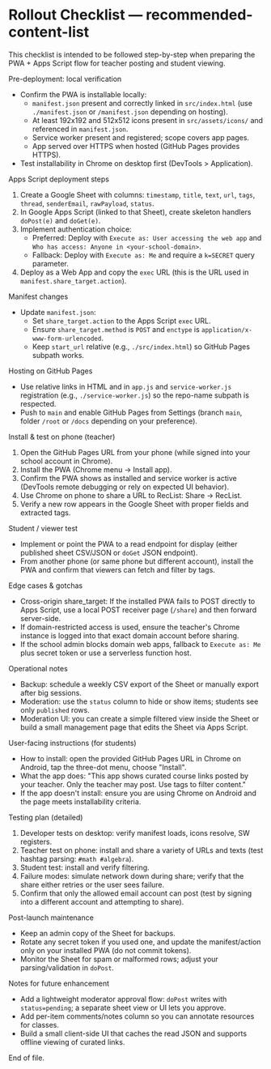 # Rollout Checklist — recommended-content-list

This checklist is intended to be followed step-by-step when preparing the PWA + Apps Script flow for teacher posting and student viewing.

Pre-deployment: local verification
- Confirm the PWA is installable locally:
  - `manifest.json` present and correctly linked in `src/index.html` (use `./manifest.json` or `/manifest.json` depending on hosting).
  - At least 192x192 and 512x512 icons present in `src/assets/icons/` and referenced in `manifest.json`.
  - Service worker present and registered; scope covers app pages.
  - App served over HTTPS when hosted (GitHub Pages provides HTTPS).
- Test installability in Chrome on desktop first (DevTools > Application).

Apps Script deployment steps
1. Create a Google Sheet with columns: `timestamp`, `title`, `text`, `url`, `tags`, `thread`, `senderEmail`, `rawPayload`, `status`.
2. In Google Apps Script (linked to that Sheet), create skeleton handlers `doPost(e)` and `doGet(e)`.
3. Implement authentication choice:
   - Preferred: Deploy with `Execute as: User accessing the web app` and `Who has access: Anyone in <your-school-domain>`.
   - Fallback: Deploy with `Execute as: Me` and require a `k=SECRET` query parameter.
4. Deploy as a Web App and copy the `exec` URL (this is the URL used in `manifest.share_target.action`).

Manifest changes
- Update `manifest.json`:
  - Set `share_target.action` to the Apps Script `exec` URL.
  - Ensure `share_target.method` is `POST` and `enctype` is `application/x-www-form-urlencoded`.
  - Keep `start_url` relative (e.g., `./src/index.html`) so GitHub Pages subpath works.

Hosting on GitHub Pages
- Use relative links in HTML and in `app.js` and `service-worker.js` registration (e.g., `./service-worker.js`) so the repo-name subpath is respected.
- Push to `main` and enable GitHub Pages from Settings (branch `main`, folder `/root` or `/docs` depending on your preference).

Install & test on phone (teacher)
1. Open the GitHub Pages URL from your phone (while signed into your school account in Chrome).
2. Install the PWA (Chrome menu → Install app).
3. Confirm the PWA shows as installed and service worker is active (DevTools remote debugging or rely on expected UI behavior).
4. Use Chrome on phone to share a URL to RecList: Share → RecList.
5. Verify a new row appears in the Google Sheet with proper fields and extracted tags.

Student / viewer test
- Implement or point the PWA to a read endpoint for display (either published sheet CSV/JSON or `doGet` JSON endpoint).
- From another phone (or same phone but different account), install the PWA and confirm that viewers can fetch and filter by tags.

Edge cases & gotchas
- Cross-origin share_target: If the installed PWA fails to POST directly to Apps Script, use a local POST receiver page (`/share`) and then forward server-side.
- If domain-restricted access is used, ensure the teacher's Chrome instance is logged into that exact domain account before sharing.
- If the school admin blocks domain web apps, fallback to `Execute as: Me` plus secret token or use a serverless function host.

Operational notes
- Backup: schedule a weekly CSV export of the Sheet or manually export after big sessions.
- Moderation: use the `status` column to hide or show items; students see only `published` rows.
- Moderation UI: you can create a simple filtered view inside the Sheet or build a small management page that edits the Sheet via Apps Script.

User-facing instructions (for students)
- How to install: open the provided GitHub Pages URL in Chrome on Android, tap the three-dot menu, choose "Install".
- What the app does: "This app shows curated course links posted by your teacher. Only the teacher may post. Use tags to filter content."
- If the app doesn't install: ensure you are using Chrome on Android and the page meets installability criteria.

Testing plan (detailed)
1. Developer tests on desktop: verify manifest loads, icons resolve, SW registers.
2. Teacher test on phone: install and share a variety of URLs and texts (test hashtag parsing: `#math #algebra`).
3. Student test: install and verify filtering.
4. Failure modes: simulate network down during share; verify that the share either retries or the user sees failure.
5. Confirm that only the allowed email account can post (test by signing into a different account and attempting to share).

Post-launch maintenance
- Keep an admin copy of the Sheet for backups.
- Rotate any secret token if you used one, and update the manifest/action only on your installed PWA (do not commit tokens).
- Monitor the Sheet for spam or malformed rows; adjust your parsing/validation in `doPost`.

Notes for future enhancement
- Add a lightweight moderator approval flow: `doPost` writes with `status=pending`; a separate sheet view or UI lets you approve.
- Add per-item comments/notes column so you can annotate resources for classes.
- Build a small client-side UI that caches the read JSON and supports offline viewing of curated links.

End of file.
